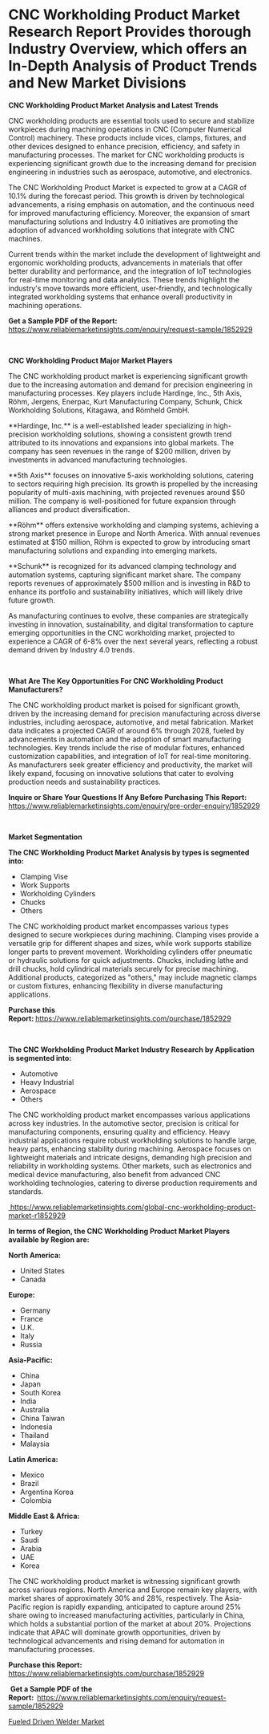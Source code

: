 <p><h1>CNC Workholding Product Market Research Report Provides thorough Industry Overview, which offers an In-Depth Analysis of Product Trends and New Market Divisions</h1></p><p><strong>CNC Workholding Product Market Analysis and Latest Trends</strong></p>
<p><p>CNC workholding products are essential tools used to secure and stabilize workpieces during machining operations in CNC (Computer Numerical Control) machinery. These products include vices, clamps, fixtures, and other devices designed to enhance precision, efficiency, and safety in manufacturing processes. The market for CNC workholding products is experiencing significant growth due to the increasing demand for precision engineering in industries such as aerospace, automotive, and electronics.</p><p>The CNC Workholding Product Market is expected to grow at a CAGR of 10.1% during the forecast period. This growth is driven by technological advancements, a rising emphasis on automation, and the continuous need for improved manufacturing efficiency. Moreover, the expansion of smart manufacturing solutions and Industry 4.0 initiatives are promoting the adoption of advanced workholding solutions that integrate with CNC machines.</p><p>Current trends within the market include the development of lightweight and ergonomic workholding products, advancements in materials that offer better durability and performance, and the integration of IoT technologies for real-time monitoring and data analytics. These trends highlight the industry's move towards more efficient, user-friendly, and technologically integrated workholding systems that enhance overall productivity in machining operations.</p></p>
<p><strong>Get a Sample PDF of the Report:&nbsp;</strong> <a href="https://www.reliablemarketinsights.com/enquiry/request-sample/1852929?utm_campaign=3204&utm_medium=2&utm_source=Github&utm_content=ia&utm_term=12042025&utm_id=cnc-workholding-product">https://www.reliablemarketinsights.com/enquiry/request-sample/1852929</a></p>
<p>&nbsp;</p>
<p><strong>CNC Workholding Product Major Market Players</strong></p>
<p><p>The CNC workholding product market is experiencing significant growth due to the increasing automation and demand for precision engineering in manufacturing processes. Key players include Hardinge, Inc., 5th Axis, Röhm, Jergens, Enerpac, Kurt Manufacturing Company, Schunk, Chick Workholding Solutions, Kitagawa, and Römheld GmbH. </p><p>**Hardinge, Inc.** is a well-established leader specializing in high-precision workholding solutions, showing a consistent growth trend attributed to its innovations and expansions into global markets. The company has seen revenues in the range of $200 million, driven by investments in advanced manufacturing technologies.</p><p>**5th Axis** focuses on innovative 5-axis workholding solutions, catering to sectors requiring high precision. Its growth is propelled by the increasing popularity of multi-axis machining, with projected revenues around $50 million. The company is well-positioned for future expansion through alliances and product diversification.</p><p>**Röhm** offers extensive workholding and clamping systems, achieving a strong market presence in Europe and North America. With annual revenues estimated at $150 million, Röhm is expected to grow by introducing smart manufacturing solutions and expanding into emerging markets.</p><p>**Schunk** is recognized for its advanced clamping technology and automation systems, capturing significant market share. The company reports revenues of approximately $500 million and is investing in R&D to enhance its portfolio and sustainability initiatives, which will likely drive future growth.</p><p>As manufacturing continues to evolve, these companies are strategically investing in innovation, sustainability, and digital transformation to capture emerging opportunities in the CNC workholding market, projected to experience a CAGR of 6-8% over the next several years, reflecting a robust demand driven by Industry 4.0 trends.</p></p>
<p>&nbsp;</p>
<p><strong>What Are The Key Opportunities For CNC Workholding Product Manufacturers?</strong></p>
<p><p>The CNC workholding product market is poised for significant growth, driven by the increasing demand for precision manufacturing across diverse industries, including aerospace, automotive, and metal fabrication. Market data indicates a projected CAGR of around 6% through 2028, fueled by advancements in automation and the adoption of smart manufacturing technologies. Key trends include the rise of modular fixtures, enhanced customization capabilities, and integration of IoT for real-time monitoring. As manufacturers seek greater efficiency and productivity, the market will likely expand, focusing on innovative solutions that cater to evolving production needs and sustainability practices.</p></p>
<p><strong>Inquire or Share Your Questions If Any Before Purchasing This Report:</strong> <a href="https://www.reliablemarketinsights.com/enquiry/pre-order-enquiry/1852929?utm_campaign=3204&utm_medium=2&utm_source=Github&utm_content=ia&utm_term=12042025&utm_id=cnc-workholding-product">https://www.reliablemarketinsights.com/enquiry/pre-order-enquiry/1852929</a></p>
<p>&nbsp;</p>
<p><strong>Market Segmentation</strong></p>
<p><strong>The CNC Workholding Product Market Analysis by types is segmented into:</strong></p>
<p><ul><li>Clamping Vise</li><li>Work Supports</li><li>Workholding Cylinders</li><li>Chucks</li><li>Others</li></ul></p>
<p><p>The CNC workholding product market encompasses various types designed to secure workpieces during machining. Clamping vises provide a versatile grip for different shapes and sizes, while work supports stabilize longer parts to prevent movement. Workholding cylinders offer pneumatic or hydraulic solutions for quick adjustments. Chucks, including lathe and drill chucks, hold cylindrical materials securely for precise machining. Additional products, categorized as "others," may include magnetic clamps or custom fixtures, enhancing flexibility in diverse manufacturing applications.</p></p>
<p><strong>Purchase this Report:&nbsp;</strong><a href="https://www.reliablemarketinsights.com/purchase/1852929?utm_campaign=3204&utm_medium=2&utm_source=Github&utm_content=ia&utm_term=12042025&utm_id=cnc-workholding-product">https://www.reliablemarketinsights.com/purchase/1852929</a></p>
<p>&nbsp;</p>
<p><strong>The CNC Workholding Product Market Industry Research by Application is segmented into:</strong></p>
<p><ul><li>Automotive</li><li>Heavy Industrial</li><li>Aerospace</li><li>Others</li></ul></p>
<p><p>The CNC workholding product market encompasses various applications across key industries. In the automotive sector, precision is critical for manufacturing components, ensuring quality and efficiency. Heavy industrial applications require robust workholding solutions to handle large, heavy parts, enhancing stability during machining. Aerospace focuses on lightweight materials and intricate designs, demanding high precision and reliability in workholding systems. Other markets, such as electronics and medical device manufacturing, also benefit from advanced CNC workholding technologies, catering to diverse production requirements and standards.</p></p>
<p><a href="https://www.reliablemarketinsights.com/global-cnc-workholding-product-market-r1852929?utm_campaign=3204&utm_medium=2&utm_source=Github&utm_content=ia&utm_term=12042025&utm_id=cnc-workholding-product">&nbsp;https://www.reliablemarketinsights.com/global-cnc-workholding-product-market-r1852929</a></p>
<p><strong>In terms of Region, the CNC Workholding Product Market Players available by Region are:</strong></p>
<p>
    <p> <strong> North America: </strong>
        <ul>
            <li>United States</li>
            <li>Canada</li>
        </ul>
        </p> 
    <p> <strong> Europe: </strong>
        <ul>
            <li>Germany</li>
            <li>France</li>
            <li>U.K.</li>
            <li>Italy</li>
            <li>Russia</li>
        </ul>
        </p> 
    <p> <strong> Asia-Pacific: </strong>
        <ul>
            <li>China</li>
            <li>Japan</li>
            <li>South Korea</li>
            <li>India</li>
            <li>Australia</li>
            <li>China Taiwan</li>
            <li>Indonesia</li>
            <li>Thailand</li>
            <li>Malaysia</li>
        </ul>
        </p> 
    <p> <strong> Latin America: </strong>
        <ul>
            <li>Mexico</li>
            <li>Brazil</li>
            <li>Argentina Korea</li>
            <li>Colombia</li>
        </ul>
        </p> 
    <p> <strong> Middle East & Africa: </strong>
        <ul>
            <li>Turkey</li>
            <li>Saudi</li>
            <li>Arabia</li>
            <li>UAE</li>
            <li>Korea</li>
        </ul>
    </p>
    </p>
<p><p>The CNC workholding product market is witnessing significant growth across various regions. North America and Europe remain key players, with market shares of approximately 30% and 28%, respectively. The Asia-Pacific region is rapidly expanding, anticipated to capture around 25% share owing to increased manufacturing activities, particularly in China, which holds a substantial portion of the market at about 20%. Projections indicate that APAC will dominate growth opportunities, driven by technological advancements and rising demand for automation in manufacturing processes.</p></p>
<p><strong>Purchase this Report: </strong><a href="https://www.reliablemarketinsights.com/purchase/1852929?utm_campaign=3204&utm_medium=2&utm_source=Github&utm_content=ia&utm_term=12042025&utm_id=cnc-workholding-product">https://www.reliablemarketinsights.com/purchase/1852929</a></p>
<p>&nbsp;<strong>Get a Sample PDF of the Report:&nbsp;&nbsp;</strong><a href="https://www.reliablemarketinsights.com/enquiry/request-sample/1852929?utm_campaign=3204&utm_medium=2&utm_source=Github&utm_content=ia&utm_term=12042025&utm_id=cnc-workholding-product">https://www.reliablemarketinsights.com/enquiry/request-sample/1852929</a></p>
<p><strong></strong></p>
<p><p><a href="https://github.com/alejnaouare/Market-Research-Report-List-1/blob/main/fueled-driven-welder-market.md?utm_campaign=3204&utm_medium=2&utm_source=Github&utm_content=ia&utm_term=12042025&utm_id=cnc-workholding-product">Fueled Driven Welder Market</a></p></p>